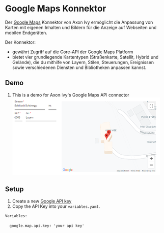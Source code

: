 # Google Maps Konnektor

Der [Google Maps](https://developers.google.com/maps/documentation/javascript/overview) Konnektor von Axon Ivy ermöglicht die Anpassung von Karten mit eigenen Inhalten und Bildern für die Anzeige auf Webseiten und mobilen Endgeräten.

Der Konnektor:

- gewährt Zugriff auf die Core-API der Google Maps Platform
- bietet vier grundlegende Kartentypen (Straßenkarte, Satellit, Hybrid und Gelände), die du mithilfe von Layern, Stilen, Steuerungen, Ereignissen sowie verschiedenen Diensten und Bibliotheken anpassen kannst.


## Demo

1. This is a demo for Axon Ivy's Google Maps API connector
![Document Generation](images/example.png)

## Setup

1. Create a new [Google API key](https://developers.google.com/maps/documentation/javascript/get-api-key#creating-api-keys)
2. Copy the API Key into your `variables.yaml`.

```
Variables:

  google.map.api.key: 'your api key'
```

